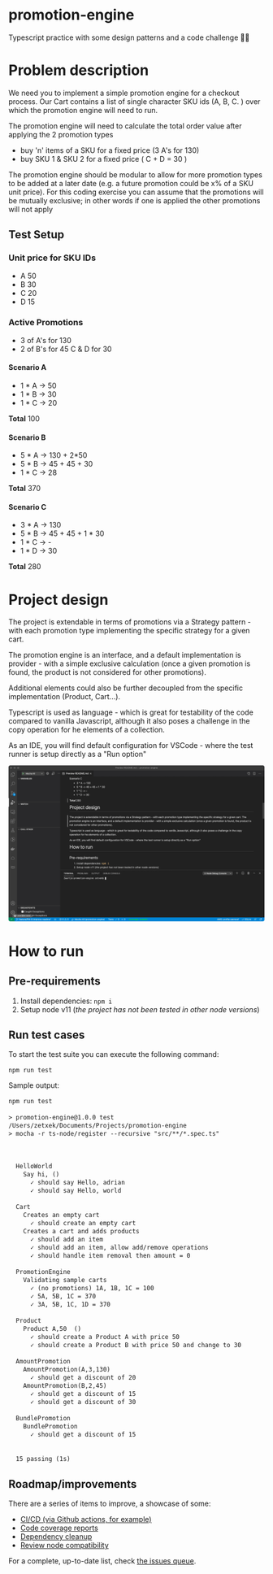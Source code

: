 # promotion-engine
Typescript practice with some design patterns and a code challenge 👨‍💻

# Problem description

We need you to implement a simple promotion engine for a checkout process. Our Cart contains a list of single character SKU ids (A, B, C.	) over which the promotion engine will need to run.

The promotion engine will need to calculate the total order value after applying the 2 promotion types
- buy 'n' items of a SKU for a fixed price (3 A's for 130)
- buy SKU 1 & SKU 2 for a fixed price ( C + D = 30 )

The promotion engine should be modular to allow for more promotion types to be added at a later date (e.g. a future promotion could be x% of a SKU unit price). For this coding exercise you can assume that the promotions will be mutually exclusive; in other words if one is applied the other promotions will not apply

## Test Setup
### Unit price for SKU IDs 
- A	50
- B	30
- C	20
- D	15

### Active Promotions

- 3 of A's for 130
- 2 of B's for 45 C & D for 30

#### Scenario A
- 1 * A -> 50
- 1 * B -> 30
- 1 * C -> 20

**Total**
100


#### Scenario B
- 5 * A -> 130 + 2*50
- 5 * B -> 45 + 45 + 30
- 1 * C -> 28

**Total**
370

#### Scenario C
- 3 * A -> 130
- 5 * B -> 45 + 45 + 1 * 30
- 1 * C -> -
- 1 * D -> 30

**Total**
280


# Project design

The project is extendable in terms of promotions via a Strategy pattern - with each promotion type implementing the specific strategy for a given cart.

The promotion engine is an interface, and a default implementation is provider - with a simple exclusive calculation (once a given promotion is found, the product is not considered for other promotions).

Additional elements could also be further decoupled from the specific implementation (Product, Cart...).

Typescript is used as language - which is great for testability of the code compared to vanilla Javascript, although it also poses a challenge in the copy operation for he elements of a collection.

As an IDE, you will find default configuration for VSCode - where the test runner is setup directly as a "Run option"

![VSCode test runner](resources/vscode-tests.gif)

# How to run

## Pre-requirements

1. Install dependencies: `npm i`
2. Setup node v11 (_the project has not been tested in other node versions_)
## Run test cases

To start the test suite you can execute the following command:
```
npm run test
```

Sample output:
```
npm run test

> promotion-engine@1.0.0 test /Users/zetxek/Documents/Projects/promotion-engine
> mocha -r ts-node/register --recursive "src/**/*.spec.ts"



  HelloWorld
    Say hi, ()
      ✓ should say Hello, adrian
      ✓ should say Hello, world

  Cart
    Creates an empty cart
      ✓ should create an empty cart
    Creates a cart and adds products
      ✓ should add an item
      ✓ should add an item, allow add/remove operations
      ✓ should handle item removal then amount = 0

  PromotionEngine
    Validating sample carts
      ✓ (no promotions) 1A, 1B, 1C = 100
      ✓ 5A, 5B, 1C = 370
      ✓ 3A, 5B, 1C, 1D = 370

  Product
    Product A,50  ()
      ✓ should create a Product A with price 50
      ✓ should create a Product B with price 50 and change to 30

  AmountPromotion
    AmountPromotion(A,3,130)
      ✓ should get a discount of 20
    AmountPromotion(B,2,45)
      ✓ should get a discount of 15
      ✓ should get a discount of 30

  BundlePromotion
    BundlePromotion
      ✓ should get a discount of 15


  15 passing (1s)
  ```

  ## Roadmap/improvements

  There are a series of items to improve, a showcase of some:
  - [CI/CD (via Github actions, for example)](https://github.com/zetxek/promotion-engine/issues/9)
  - [Code coverage reports](https://github.com/zetxek/promotion-engine/issues/10)
  - [Dependency cleanup](https://github.com/zetxek/promotion-engine/issues/11)
  - [Review node compatibility](https://github.com/zetxek/promotion-engine/issues/12)

  For a complete, up-to-date list, check [the issues queue](https://github.com/zetxek/promotion-engine/issues).